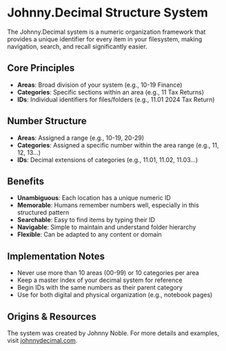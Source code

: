 # Johnny.Decimal Structure System

The Johnny.Decimal system is a numeric organization framework that provides a unique identifier for every item in your filesystem, making navigation, search, and recall significantly easier.

## Core Principles

- **Areas**: Broad division of your system (e.g., 10-19 Finance)
- **Categories**: Specific sections within an area (e.g., 11 Tax Returns)
- **IDs**: Individual identifiers for files/folders (e.g., 11.01 2024 Tax Return)

## Number Structure

- **Areas**: Assigned a range (e.g., 10-19, 20-29)
- **Categories**: Assigned a specific number within the area range (e.g., 11, 12, 13...)
- **IDs**: Decimal extensions of categories (e.g., 11.01, 11.02, 11.03...)

## Benefits

- **Unambiguous**: Each location has a unique numeric ID
- **Memorable**: Humans remember numbers well, especially in this structured pattern
- **Searchable**: Easy to find items by typing their ID
- **Navigable**: Simple to maintain and understand folder hierarchy
- **Flexible**: Can be adapted to any content or domain

## Implementation Notes

- Never use more than 10 areas (00-99) or 10 categories per area
- Keep a master index of your decimal system for reference
- Begin IDs with the same numbers as their parent category
- Use for both digital and physical organization (e.g., notebook pages)

## Origins & Resources

The system was created by Johnny Noble. For more details and examples, visit [johnnydecimal.com](https://johnnydecimal.com).
